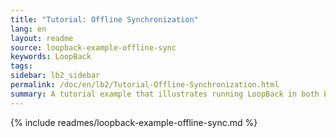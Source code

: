 ```yaml
---
title: "Tutorial: Offline Synchronization"
lang: en
layout: readme
source: loopback-example-offline-sync
keywords: LoopBack
tags:
sidebar: lb2_sidebar
permalink: /doc/en/lb2/Tutorial-Offline-Synchronization.html
summary: A tutorial example that illustrates running LoopBack in both browser and server, demonstrating offline data access and synchronization, and sharing routes between the AngularJS app and server.
---
```


{% include readmes/loopback-example-offline-sync.md %}
